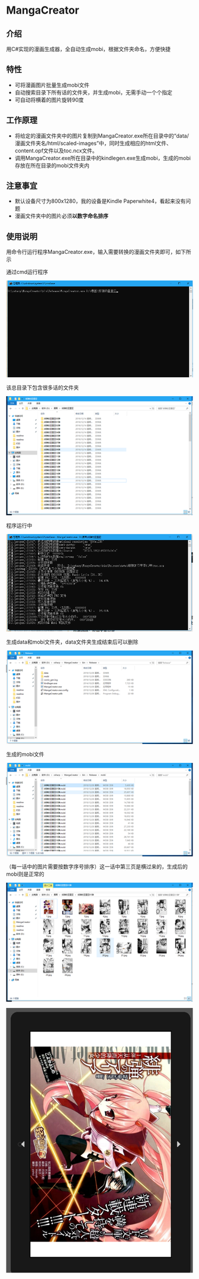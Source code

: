 # MangaCreator

## 介绍

用C#实现的漫画生成器，全自动生成mobi，根据文件夹命名，方便快捷

## 特性

- 可将漫画图片批量生成mobi文件
- 自动搜索目录下所有话的文件夹，并生成mobi，无需手动一个个指定
- 可自动将横着的图片旋转90度

## 工作原理 
- 将给定的漫画文件夹中的图片复制到MangaCreator.exe所在目录中的“data/漫画文件夹名/html/scaled-images”中，同时生成相应的html文件、content.opf文件以及toc.ncx文件。
- 调用MangaCreator.exe所在目录中的kindlegen.exe生成mobi，生成的mobi存放在所在目录的mobi文件夹内

## 注意事宜

- 默认设备尺寸为800x1280，我的设备是Kindle Paperwhite4，看起来没有问题
- 漫画文件夹中的图片必须**以数字命名排序**

## 使用说明

用命令行运行程序MangaCreator.exe，输入需要转换的漫画文件夹即可，如下所示

通过cmd运行程序

![1.png](images/1.png)


该总目录下包含很多话的文件夹

![2.png](images/2.png)

程序运行中

![3.png](images/3.png)


生成data和mobi文件夹，data文件夹生成结束后可以删除

![4.png](images/4.png)

生成的mobi文件

![5.png](images/5.png)

（每一话中的图片需要按数字序号排序）这一话中第三页是横过来的，生成后的mobi则是正常的

![6.png](images/6.png)

![7.png](images/7.png)